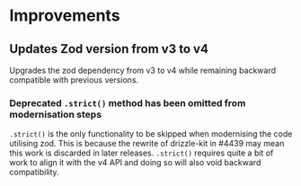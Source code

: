 # Improvements

## Updates Zod version from v3 to v4

Upgrades the zod dependency from v3 to v4 while remaining backward compatible with previous versions.

### Deprecated `.strict()` method has been omitted from modernisation steps 

`.strict()` is the only functionality to be skipped when modernising the code utilising zod. This is because the rewrite 
of drizzle-kit in #4439 may mean this work is discarded in later releases. `.strict()` requires quite a bit of work to
align it with the v4 API and doing so will also void backward compatibility.

